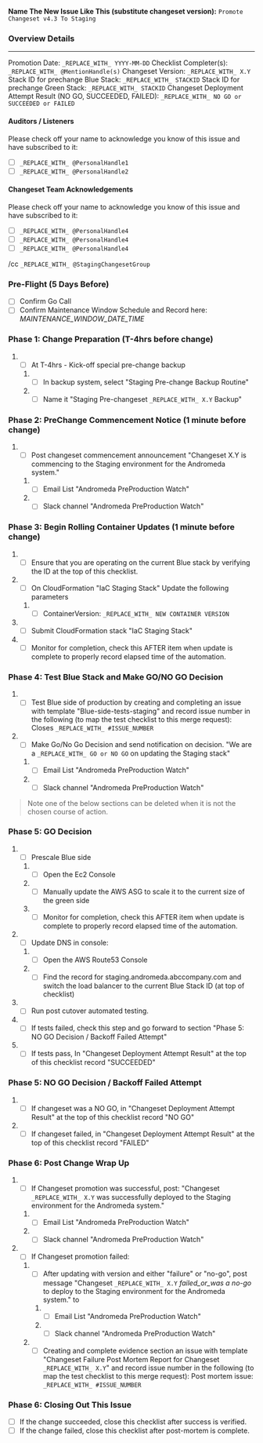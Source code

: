 
**Name The New Issue Like This (substitute changeset version):** `Promote Changeset v4.3 To Staging`

### Overview Details
_______
Promotion Date: `_REPLACE_WITH_ YYYY-MM-DD`
Checklist Completer(s): `_REPLACE_WITH_ @MentionHandle(s)`
Changeset Version: `_REPLACE_WITH_ X.Y`
Stack ID for prechange Blue Stack: `_REPLACE_WITH_ STACKID`
Stack ID for prechange Green Stack: `_REPLACE_WITH_ STACKID`
Changeset Deployment Attempt Result (NO GO, SUCCEEDED, FAILED): `_REPLACE_WITH_ NO GO or SUCCEEDED or FAILED`

#### Auditors / Listeners
Please check off your name to acknowledge you know of this issue and have subscribed to it:
* [ ] `_REPLACE_WITH_ @PersonalHandle1`
* [ ] `_REPLACE_WITH_ @PersonalHandle2`

#### Changeset Team Acknowledgements
Please check off your name to acknowledge you know of this issue and have subscribed to it:
* [ ] `_REPLACE_WITH_ @PersonalHandle4`
* [ ] `_REPLACE_WITH_ @PersonalHandle4`
* [ ] `_REPLACE_WITH_ @PersonalHandle4`

/cc `_REPLACE_WITH_ @StagingChangesetGroup`


### Pre-Flight (5 Days Before)
* [ ] Confirm Go Call
* [ ] Confirm Maintenance Window Schedule and Record here: _MAINTENANCE_WINDOW_DATE_TIME_

### Phase 1: Change Preparation (T-4hrs before change)
1. * [ ] At T-4hrs - Kick-off special pre-change backup
    1. * [ ] In backup system, select "Staging Pre-change Backup Routine"
    2. * [ ] Name it "Staging Pre-changeset `_REPLACE_WITH_ X.Y` Backup"

### Phase 2: PreChange Commencement Notice (1 minute before change)
1. * [ ] Post changeset commencement announcement
   "Changeset X.Y is commencing to the Staging environment for the Andromeda system."
   1. * [ ] Email List "Andromeda PreProduction Watch"
   2. * [ ] Slack channel "Andromeda PreProduction Watch"

### Phase 3: Begin Rolling Container Updates (1 minute before change)
1. * [ ] Ensure that you are operating on the current Blue stack by verifying the ID at the top of this checklist.
2. * [ ] On CloudFormation "IaC Staging Stack" Update the following parameters
   1. * [ ] ContainerVersion: `_REPLACE_WITH_ NEW CONTAINER VERSION`
3. * [ ] Submit CloudFormation stack "IaC Staging Stack"
4. * [ ] Monitor for completion, check this AFTER item when update is complete to properly record elapsed time of the automation.

### Phase 4: Test Blue Stack and Make GO/NO GO Decision
1. * [ ] Test Blue side of production by creating and completing an issue with template "Blue-side-tests-staging" and record issue number in the following (to map the test checklist to this merge request):
Closes `_REPLACE_WITH_ #ISSUE_NUMBER`
2. * [ ] Make Go/No Go Decision and send notification on decision.
   "We are a `_REPLACE_WITH_ GO or NO GO` on updating the Staging stack"
   1. * [ ] Email List "Andromeda PreProduction Watch"
   2. * [ ] Slack channel "Andromeda PreProduction Watch"

> Note one of the below sections can be deleted when it is not the chosen course of action.

### Phase 5: GO Decision
1. * [ ] Prescale Blue side
   1. * [ ] Open the Ec2 Console
   2. * [ ] Manually update the AWS ASG to scale it to the current size of the green side
   3. * [ ] Monitor for completion, check this AFTER item when update is complete to properly record elapsed time of the automation.
2. * [ ] Update DNS in console:
   1. * [ ] Open the AWS Route53 Console
   2. * [ ] Find the record for staging.andromeda.abccompany.com and switch the load balancer to the current Blue Stack ID (at top of checklist)
3. * [ ] Run post cutover automated testing.
4. * [ ] If tests failed, check this step and go forward to section "Phase 5: NO GO Decision / Backoff Failed Attempt"
5. * [ ] If tests pass, In "Changeset Deployment Attempt Result" at the top of this checklist record "SUCCEEDED"

### Phase 5: NO GO Decision / Backoff Failed Attempt
1. * [ ] If changeset was a NO GO, in "Changeset Deployment Attempt Result" at the top of this checklist record "NO GO"
2. * [ ] If changeset failed, in "Changeset Deployment Attempt Result" at the top of this checklist record "FAILED"

### Phase 6: Post Change Wrap Up
1. * [ ] If Changeset promotion was successful, post:
   "Changeset `_REPLACE_WITH_ X.Y` was successfully deployed to the Staging environment for the Andromeda system."
   1. * [ ] Email List "Andromeda PreProduction Watch"
   2. * [ ] Slack channel "Andromeda PreProduction Watch"
2. * [ ] If Changeset promotion failed:
   1. * [ ] After updating with version and either "failure" or "no-go", post message "Changeset `_REPLACE_WITH_ X.Y` _failed_or_was a no-go_ to deploy to the Staging environment for the Andromeda system." to
      1. * [ ] Email List "Andromeda PreProduction Watch"
      2. * [ ] Slack channel "Andromeda PreProduction Watch"
   2. * [ ] Creating and complete evidence section an issue with template "Changeset Failure Post Mortem Report for Changeset `_REPLACE_WITH_ X.Y`" and record issue number in the following (to map the test checklist to this merge request):
   Post mortem issue: `_REPLACE_WITH_ #ISSUE_NUMBER`

### Phase 6: Closing Out This Issue
* [ ] If the change succeeded, close this checklist after success is verified.
* [ ] If the change failed, close this checklist after post-mortem is complete.
